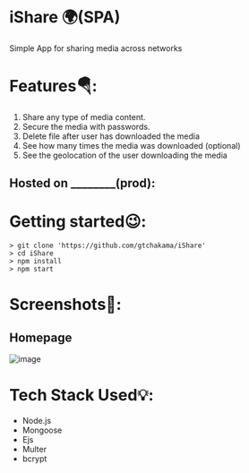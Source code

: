 # iShare 🌍(SPA)

Simple App for sharing media across networks

# Features🪂:

1.  Share any type of media content.
2.  Secure the media with passwords.
3.  Delete file after user has downloaded the media
4.  See how many times the media was downloaded (optional)
5.  See the geolocation of the user downloading the media

## Hosted on ________(prod):

# Getting started😉:

```
> git clone 'https://github.com/gtchakama/iShare'
> cd iShare
> npm install
> npm start
```

# Screenshots📼:

## Homepage

![image](https://user-images.githubusercontent.com/37905683/195991323-4e8874d7-a4ce-4d32-a15f-1d1aca76f7bd.png)

# Tech Stack Used💡:

- Node.js
- Mongoose
- Ejs
- Multer
- bcrypt
